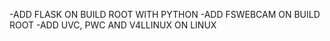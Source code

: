 -ADD FLASK ON BUILD ROOT WITH PYTHON
-ADD FSWEBCAM ON BUILD ROOT
-ADD UVC, PWC AND V4LLINUX ON LINUX